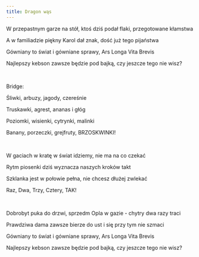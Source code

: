 ```yaml
---
title: Dragon wąs
---
```

W przepastnym garze na stół, ktoś dziś podał flaki, przegotowane kłamstwa

A w familiadzie piękny Karol dał znak, dość już tego pijaństwa

Gówniany to świat i gówniane sprawy, Ars Longa Vita Brevis

Najlepszy kebson zawsze będzie pod bajką, czy jeszcze tego nie wisz?

<br/>

Bridge:

Śliwki, arbuzy, jagody, czereśnie

Truskawki, agrest, ananas i głóg

Poziomki, wisienki, cytrynki, malinki

Banany, porzeczki, grejfruty, BRZOSKWINKI!

<br/>

W gaciach w kratę w świat idziemy, nie ma na co czekać

Rytm piosenki dziś wyznacza naszych kroków takt

Szklanka jest w połowie pełna, nie chcesz dłużej zwlekać

Raz, Dwa, Trzy, Cztery, TAK!

<br/>

Dobrobyt puka do drzwi, sprzedm Opla w gazie - chytry dwa razy traci

Prawdziwa dama zawsze bierze do ust i się przy tym nie szmaci

Gówniany to świat i gówniane sprawy, Ars Longa Vita Brevis

Najlepszy kebson zawsze będzie pod bajką, czy jeszcze tego nie wisz?